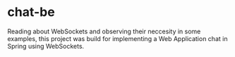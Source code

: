 # chat-be

Reading about WebSockets and observing their neccesity in some examples, this project was build for implementing a Web Application chat in Spring using WebSockets.
